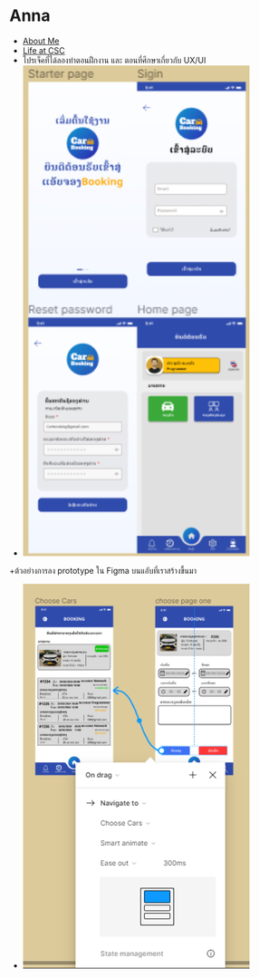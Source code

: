 # Anna

+ [About Me](Anna)
+ [Life at CSC](CSC)
+ โปรเจ็คที่ได้ลองทำตอนฝืกงาน และ ตอนที่ศึกษาเกี่ยวกับ UX/UI
 + <img src='/Photos/na.png' width='400'>
 +ต้วอย่างการลง prototype ใน Figma บนแอับที่เราสร้างขื้นมา
 + <img src='/Photos/poto.png' width='400'>